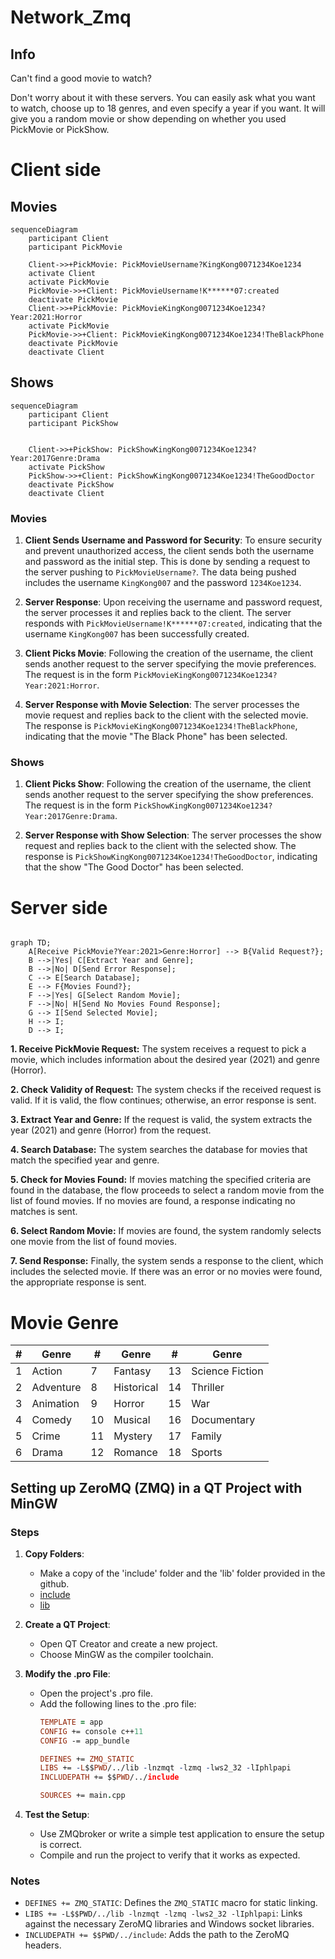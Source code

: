 # Network_Zmq


## Info

Can't find a good movie to watch? 

Don't worry about it with these servers. You can easily ask what you want to watch, choose up to 18 genres, and even specify a year if you want. It will give you a random movie or show depending on whether you used PickMovie or PickShow.
# Client side
## Movies
```mermaid
sequenceDiagram
    participant Client
    participant PickMovie

    Client->>+PickMovie: PickMovieUsername?KingKong0071234Koe1234
    activate Client
    activate PickMovie
    PickMovie->>+Client: PickMovieUsername!K******07:created
    deactivate PickMovie
    Client->>+PickMovie: PickMovieKingKong0071234Koe1234?Year:2021:Horror
    activate PickMovie
    PickMovie->>+Client: PickMovieKingKong0071234Koe1234!TheBlackPhone
    deactivate PickMovie
    deactivate Client
```

## Shows
```mermaid
sequenceDiagram
    participant Client
    participant PickShow


    Client->>+PickShow: PickShowKingKong0071234Koe1234?Year:2017Genre:Drama
    activate PickShow
    PickShow->>+Client: PickShowKingKong0071234Koe1234!TheGoodDoctor
    deactivate PickShow
    deactivate Client
```


### Movies

1. **Client Sends Username and Password for Security**: To ensure security and prevent unauthorized access, the client sends both the username and password as the initial step. This is done by sending a request to the server pushing to `PickMovieUsername?`. The data being pushed includes the username `KingKong007` and the password `1234Koe1234`.

2. **Server Response**: Upon receiving the username and password request, the server processes it and replies back to the client. The server responds with `PickMovieUsername!K******07:created`, indicating that the username `KingKong007` has been successfully created.

3. **Client Picks Movie**: Following the creation of the username, the client sends another request to the server specifying the movie preferences. The request is in the form `PickMovieKingKong0071234Koe1234?Year:2021:Horror`.

4. **Server Response with Movie Selection**: The server processes the movie request and replies back to the client with the selected movie. The response is `PickMovieKingKong0071234Koe1234!TheBlackPhone`, indicating that the movie "The Black Phone" has been selected.

### Shows

1. **Client Picks Show**: Following the creation of the username, the client sends another request to the server specifying the show preferences. The request is in the form `PickShowKingKong0071234Koe1234?Year:2017Genre:Drama`.

2. **Server Response with Show Selection**: The server processes the show request and replies back to the client with the selected show. The response is `PickShowKingKong0071234Koe1234!TheGoodDoctor`, indicating that the show "The Good Doctor" has been selected.



# Server side
```mermaid

graph TD;
    A[Receive PickMovie?Year:2021>Genre:Horror] --> B{Valid Request?};
    B -->|Yes| C[Extract Year and Genre];
    B -->|No| D[Send Error Response];
    C --> E[Search Database];
    E --> F{Movies Found?};
    F -->|Yes| G[Select Random Movie];
    F -->|No| H[Send No Movies Found Response];
    G --> I[Send Selected Movie];
    H --> I;
    D --> I;

```
**1. Receive PickMovie Request:** The system receives a request to pick a movie, which includes information about the desired year (2021) and genre (Horror).

**2. Check Validity of Request:** The system checks if the received request is valid. If it is valid, the flow continues; otherwise, an error response is sent.

**3. Extract Year and Genre:** If the request is valid, the system extracts the year (2021) and genre (Horror) from the request.

**4. Search Database:** The system searches the database for movies that match the specified year and genre.

**5. Check for Movies Found:** If movies matching the specified criteria are found in the database, the flow proceeds to select a random movie from the list of found movies. If no movies are found, a response indicating no matches is sent.

**6. Select Random Movie:** If movies are found, the system randomly selects one movie from the list of found movies.

**7. Send Response:** Finally, the system sends a response to the client, which includes the selected movie. If there was an error or no movies were found, the appropriate response is sent.


# Movie Genre

| # | Genre            | # | Genre            | # | Genre            |
|---|------------------|---|------------------|---|------------------|
| 1 | Action           | 7 | Fantasy          | 13 | Science Fiction |
| 2 | Adventure        | 8 | Historical       | 14 | Thriller        |
| 3 | Animation        | 9 | Horror           | 15 | War             |
| 4 | Comedy           |10 | Musical          | 16 | Documentary     |
| 5 | Crime            |11 | Mystery          | 17 | Family          |
| 6 | Drama            |12 | Romance          | 18 | Sports          |


## Setting up ZeroMQ (ZMQ) in a QT Project with MinGW

### Steps

1. **Copy Folders**:
   - Make a copy of the 'include' folder and the 'lib' folder provided in the github.
   - [include](https://github.com/CeyhanYildiz/Network_Zmq/tree/main/include)
   - [lib](https://github.com/CeyhanYildiz/Network_Zmq/tree/main/lib)

2. **Create a QT Project**:
   - Open QT Creator and create a new project.
   - Choose MinGW as the compiler toolchain.

3. **Modify the .pro File**:
   - Open the project's .pro file.
   - Add the following lines to the .pro file:
     ```pro
     TEMPLATE = app
     CONFIG += console c++11
     CONFIG -= app_bundle

     DEFINES += ZMQ_STATIC
     LIBS += -L$$PWD/../lib -lnzmqt -lzmq -lws2_32 -lIphlpapi
     INCLUDEPATH += $$PWD/../include

     SOURCES += main.cpp
     ```

4. **Test the Setup**:
   - Use ZMQbroker or write a simple test application to ensure the setup is correct.
   - Compile and run the project to verify that it works as expected.

### Notes
- `DEFINES += ZMQ_STATIC`: Defines the `ZMQ_STATIC` macro for static linking.
- `LIBS += -L$$PWD/../lib -lnzmqt -lzmq -lws2_32 -lIphlpapi`: Links against the necessary ZeroMQ libraries and Windows socket libraries.
- `INCLUDEPATH += $$PWD/../include`: Adds the path to the ZeroMQ headers.
